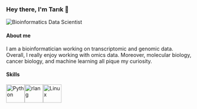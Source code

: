 ### Hey there, I'm Tarık 👋

![Bioinformatics Data Scientist](https://i.pinimg.com/originals/10/ce/e2/10cee23a6962e079cdd63066564c713e.gif)

#### About me

I am a bioinformatician working on transcriptomic and genomic data. Overall, I really enjoy working with omics data. 
Moreover, molecular biology, cancer biology, and machine learning all pique my curiosity.

#### Skills

<p align="left">
<a href="https://www.python.org/" target="_blank" rel="noreferrer"><img src="https://raw.githubusercontent.com/danielcranney/readme-generator/main/public/icons/skills/python-colored.svg" width="50" height="50" alt="Python" /></a><a href="https://www.r-project.org/" target="_blank" rel="noreferrer"><img src="https://raw.githubusercontent.com/danielcranney/readme-generator/main/public/icons/skills/rlang-colored.svg" width="50" height="50" alt="rlang" /></a><a href="https://www.linux.org" target="_blank" rel="noreferrer"><img src="https://raw.githubusercontent.com/danielcranney/readme-generator/main/public/icons/skills/linux-colored.svg" width="50" height="50" alt="Linux" /></a>
</p>









